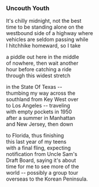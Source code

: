 ### Uncouth Youth 
It's chilly midnight, not the best <br />
time to be standing alone on the <br />
westbound side of a highway where <br />
vehicles are seldom passing while <br />
I hitchhike homeward, so I take

a piddle out here in the middle <br />
of nowhere, then wait another <br />
hour before catching a ride <br />
through this widest stretch

in the State Of Texas -- <br />
­thumbing my way across the <br />
southland from Key West over <br />
to Los Angeles -- traveling <br />
with empty pockets in 1950 <br />
after a summer in Manhattan <br />
and New Jersey, then down

to Florida, thus finishing <br />
this last year of my teens <br />
with a final fling, expecting <br />
notification from Uncle Sam's <br />
Draft Board, saying it's about <br />
time for me to see more of the <br />
world -- possibly a group tour <br />
overseas to the Korean Peninsula.